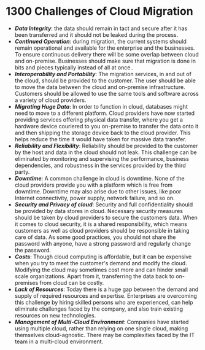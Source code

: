 # 1300 Challenges of Cloud Migration

- ***Data Integrity***: the data should remain in tact and secure after it has been transferred and it should not be leaked during the process.
- ***Continued Operation***: during migration, the current systems should remain operational and available for the enterprise and the businesses. To ensure continuous delivery there will be some overlap between cloud and on-premise. Businesses should make sure that migration is done in bits and pieces typically instead of all at once.. 
- ***Interoperability and Portability***: The migration services, in and out of the cloud, should be provided to the customer. The user should be able to move the data between the cloud and on-premise infrastructure. Customers should be allowed to use the same tools and software across a variety of cloud providers.
- ***Migrating Huge Data***: In order to function in cloud, databases might need to move to a different platform. Cloud providers have now started providing services offering physical data transfer, where you get a hardware device couriered to you on-premise to transfer the data onto it and then shipping the storage device back to the cloud provider. This helps reduce the time it would have taken for massive data transfer.   
- ***Reliability and Flexibility***: Reliability should be provided to the customer by the host and data in the cloud should not leak. This challenge can be eliminated by monitoring and supervising the performance, business dependencies, and robustness in the services provided by the third party. 
- ***Downtime***: A common challenge in cloud is downtime. None of the cloud providers provide you with a platform which is free from downtime. Downtime may also arise due to other issues, like poor Internet connectivity, power supply, network failure, and so on.
- ***Security and Privacy of cloud***: Security and full confidentiality should be provided by data stores in cloud. Necessary security measures should be taken by cloud providers to secure the customers data. When it comes to cloud security, it is a shared responsibility, which means customers as well as cloud providers should be responsible in taking care of data. As some good practices, you should not share the password with anyone, have a strong password and regularly change the password. 
- ***Costs***: Though cloud computing is affordable, but it can be expensive when you try to meet the customer's demand and modify the cloud. Modifying the cloud may sometimes cost more and can hinder small scale organizations. Apart from it, transferring the data back to on-premises from cloud can be costly. 
- ***Lack of Resources***: Today there is a huge gap between the demand and supply of required resources and expertise. Enterprises are overcoming this challenge by hiring skilled persons who are experienced, can help eliminate challenges faced by the company, and also train existing resources on new technologies.  
- ***Management of Multi-Cloud Environment***: Companies have started using multiple cloud, rather than relying on one single cloud, making themselves cloud-agnostic. There may be complexities faced by the IT team in a multi-cloud environment.
